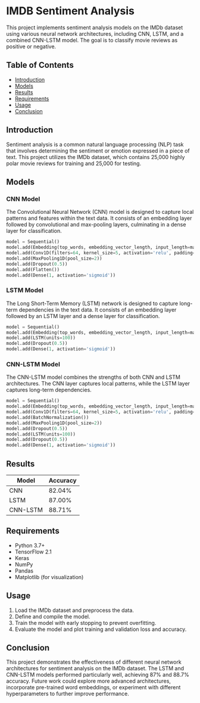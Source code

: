 # IMDB Sentiment Analysis

This project implements sentiment analysis models on the IMDb dataset using various neural network architectures, including CNN, LSTM, and a combined CNN-LSTM model. The goal is to classify movie reviews as positive or negative.

## Table of Contents
- [Introduction](#introduction)
- [Models](#models)
- [Results](#results)
- [Requirements](#requirements)
- [Usage](#usage)
- [Conclusion](#conclusion)

## Introduction

Sentiment analysis is a common natural language processing (NLP) task that involves determining the sentiment or emotion expressed in a piece of text. This project utilizes the IMDb dataset, which contains 25,000 highly polar movie reviews for training and 25,000 for testing.

## Models

### CNN Model

The Convolutional Neural Network (CNN) model is designed to capture local patterns and features within the text data. It consists of an embedding layer followed by convolutional and max-pooling layers, culminating in a dense layer for classification.

```python
model = Sequential()
model.add(Embedding(top_words, embedding_vector_length, input_length=max_review_length))
model.add(Conv1D(filters=64, kernel_size=5, activation='relu', padding='causal'))
model.add(MaxPooling1D(pool_size=2))
model.add(Dropout(0.5))
model.add(Flatten())
model.add(Dense(1, activation='sigmoid'))
```


### LSTM Model

The Long Short-Term Memory (LSTM) network is designed to capture long-term dependencies in the text data. It consists of an embedding layer followed by an LSTM layer and a dense layer for classification.

```python
model = Sequential()
model.add(Embedding(top_words, embedding_vector_length, input_length=max_review_length))
model.add(LSTM(units=100))
model.add(Dropout(0.5))
model.add(Dense(1, activation='sigmoid'))
```

### CNN-LSTM Model

The CNN-LSTM model combines the strengths of both CNN and LSTM architectures. The CNN layer captures local patterns, while the LSTM layer captures long-term dependencies.

```python
model = Sequential()
model.add(Embedding(top_words, embedding_vector_length, input_length=max_review_length))
model.add(Conv1D(filters=64, kernel_size=5, activation='relu', padding='causal'))
model.add(BatchNormalization())
model.add(MaxPooling1D(pool_size=2))
model.add(Dropout(0.5))
model.add(LSTM(units=100))
model.add(Dropout(0.5))
model.add(Dense(1, activation='sigmoid'))

```
## Results

| Model     | Accuracy |
|-----------|----------|
| CNN       | 82.04%   |
| LSTM      | 87.00%   |
| CNN-LSTM  | 88.71%   |

## Requirements

- Python 3.7+
- TensorFlow 2.1
- Keras
- NumPy
- Pandas
- Matplotlib (for visualization)

## Usage

1. Load the IMDb dataset and preprocess the data.
2. Define and compile the model.
3. Train the model with early stopping to prevent overfitting.
4. Evaluate the model and plot training and validation loss and accuracy.

## Conclusion

This project demonstrates the effectiveness of different neural network architectures for sentiment analysis on the IMDb dataset. The LSTM and CNN-LSTM models performed particularly well, achieving 87% and 88.7% accuracy. Future work could explore more advanced architectures, incorporate pre-trained word embeddings, or experiment with different hyperparameters to further improve performance.


